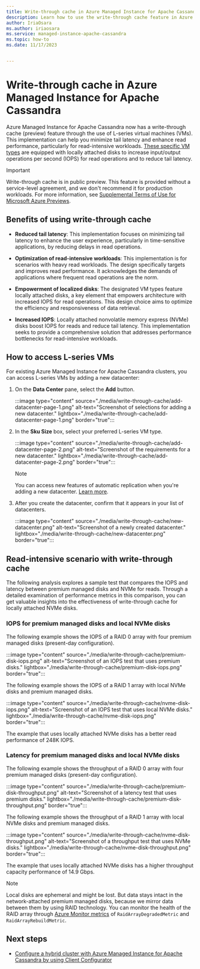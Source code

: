 ```yaml
---
title: Write-through cache in Azure Managed Instance for Apache Cassandra
description: Learn how to use the write-through cache feature in Azure Managed Instance for Apache Cassandra.
author: IriaOsara
ms.author: iriaosara
ms.service: managed-instance-apache-cassandra
ms.topic: how-to
ms.date: 11/17/2023


---
```


# Write-through cache in Azure Managed Instance for Apache Cassandra

Azure Managed Instance for Apache Cassandra now has a write-through cache (preview) feature through the use of L-series virtual machines (VMs). This implementation can help you minimize tail latency and enhance read performance, particularly for read-intensive workloads. [These specific VM types](best-practice-performance.md#cpu-performance) are equipped with locally attached disks to increase input/output operations per second (IOPS) for read operations and to reduce tail latency.

> [!IMPORTANT]
> Write-through cache is in public preview. This feature is provided without a service-level agreement, and we don't recommend it for production workloads. For more information, see [Supplemental Terms of Use for Microsoft Azure Previews](https://azure.microsoft.com/support/legal/preview-supplemental-terms/).

## Benefits of using write-through cache

- **Reduced tail latency**: This implementation focuses on minimizing tail latency to enhance the user experience, particularly in time-sensitive applications, by reducing delays in read operations.

- **Optimization of read-intensive workloads**: This implementation is for scenarios with heavy read workloads. The design specifically targets and improves read performance. It acknowledges the demands of applications where frequent read operations are the norm.

- **Empowerment of localized disks**: The designated VM types feature locally attached disks, a key element that empowers architecture with increased IOPS for read operations. This design choice aims to optimize the efficiency and responsiveness of data retrieval.

- **Increased IOPS**: Locally attached nonvolatile memory express (NVMe) disks boost IOPS for reads and reduce tail latency. This implementation seeks to provide a comprehensive solution that addresses performance bottlenecks for read-intensive workloads.

## How to access L-series VMs

For existing Azure Managed Instance for Apache Cassandra clusters, you can access L-series VMs by adding a new datacenter:

1. On the **Data Center** pane, select the **Add** button.

    :::image type="content" source="./media/write-through-cache/add-datacenter-page-1.png" alt-text="Screenshot of selections for adding a new datacenter." lightbox="./media/write-through-cache/add-datacenter-page-1.png" border="true":::

1. In the **Sku Size** box, select your preferred L-series VM type.

    :::image type="content" source="./media/write-through-cache/add-datacenter-page-2.png" alt-text="Screenshot of the requirements for a new datacenter." lightbox="./media/write-through-cache/add-datacenter-page-2.png" border="true":::

    > [!NOTE]
    > You can access new features of automatic replication when you're adding a new datacenter. [Learn more](create-cluster-portal.md#turnkey-replication).

1. After you create the datacenter, confirm that it appears in your list of datacenters.

     :::image type="content" source="./media/write-through-cache/new-datacenter.png" alt-text="Screenshot of a newly created datacenter." lightbox="./media/write-through-cache/new-datacenter.png" border="true":::

## Read-intensive scenario with write-through cache

The following analysis explores a sample test that compares the IOPS and latency between premium managed disks and NVMe for reads. Through a detailed examination of performance metrics in this comparison, you can get valuable insights into the effectiveness of write-through cache for locally attached NVMe disks.

### IOPS for premium managed disks and local NVMe disks

The following example shows the IOPS of a RAID 0 array with four premium managed disks (present-day configuration).

:::image type="content" source="./media/write-through-cache/premium-disk-iops.png" alt-text="Screenshot of an IOPS test that uses premium disks." lightbox="./media/write-through-cache/premium-disk-iops.png" border="true":::

The following example shows the IOPS of a RAID 1 array with local NVMe disks and premium managed disks.

:::image type="content" source="./media/write-through-cache/nvme-disk-iops.png" alt-text="Screenshot of an IOPS test that uses local NVMe disks." lightbox="./media/write-through-cache/nvme-disk-iops.png" border="true":::

The example that uses locally attached NVMe disks has a better read performance of 248K IOPS.

### Latency for premium managed disks and local NVMe disks

The following example shows the throughput of a RAID 0 array with four premium managed disks (present-day configuration).

:::image type="content" source="./media/write-through-cache/premium-disk-throughput.png" alt-text="Screenshot of a latency test that uses premium disks." lightbox="./media/write-through-cache/premium-disk-throughput.png" border="true":::

The following example shows the throughput of a RAID 1 array with local NVMe disks and premium managed disks.

:::image type="content" source="./media/write-through-cache/nvme-disk-throughput.png" alt-text="Screenshot of a throughput test that uses NVMe disks." lightbox="./media/write-through-cache/nvme-disk-throughput.png" border="true":::

The example that uses locally attached NVMe disks has a higher throughput capacity performance of 14.9 Gbps.

> [!NOTE]
> Local disks are ephemeral and might be lost. But data stays intact in the network-attached premium managed disks, because we mirror data between them by using RAID technology. You can monitor the health of the RAID array through [Azure Monitor metrics](monitor-clusters.md) of `RaidArrayDegradedMetric` and `RaidArrayRebuildMetric`.

## Next steps

- [Configure a hybrid cluster with Azure Managed Instance for Apache Cassandra by using Client Configurator](configure-hybrid-cluster.md)
